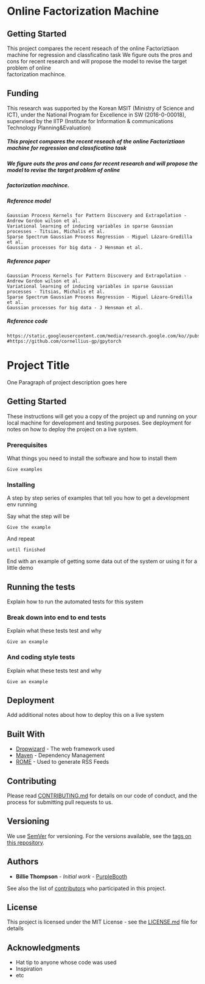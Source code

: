 # Online Factorization Machine

## Getting Started

This project compares the recent reseach of the online Factoriztiaon machine for regression and classficatino task
We figure outs the pros and cons for recent research and will propose the model to revise the target problem of online       
factorization machince.

## Funding

This research was supported by the Korean MSIT (Ministry of Science and ICT), under the National Program for Excellence in SW (2016-0-00018), supervised by the IITP (Institute for Information & communications Technology Planning&Evaluation)


##### This project compares the recent reseach of the online Factoriztiaon machine for regression and classficatino task
##### We figure outs the pros and cons for recent research and will propose the model to revise the target problem of online       
##### factorization machince.

##### Reference model
    Gaussian Process Kernels for Pattern Discovery and Extrapolation - Andrew Gordon wilson et al.
    Variational learning of inducing variables in sparse Gaussian processes - Titsias, Michalis et al.
    Sparse Spectrum Gaussian Process Regression - Miguel Lázaro-Gredilla et al.
    Gaussian processes for big data - J Hensman et al.


##### Reference paper
    Gaussian Process Kernels for Pattern Discovery and Extrapolation - Andrew Gordon wilson et al.
    Variational learning of inducing variables in sparse Gaussian processes - Titsias, Michalis et al.
    Sparse Spectrum Gaussian Process Regression - Miguel Lázaro-Gredilla et al.
    Gaussian processes for big data - J Hensman et al.
    
    
##### Reference code
    https://static.googleusercontent.com/media/research.google.com/ko//pubs/archive/41159.pdf
    #https://github.com/cornellius-gp/gpytorch


# Project Title

One Paragraph of project description goes here

## Getting Started

These instructions will get you a copy of the project up and running on your local machine for development and testing purposes. See deployment for notes on how to deploy the project on a live system.

### Prerequisites

What things you need to install the software and how to install them

```
Give examples
```

### Installing

A step by step series of examples that tell you how to get a development env running

Say what the step will be

```
Give the example
```

And repeat

```
until finished
```

End with an example of getting some data out of the system or using it for a little demo

## Running the tests

Explain how to run the automated tests for this system

### Break down into end to end tests

Explain what these tests test and why

```
Give an example
```

### And coding style tests

Explain what these tests test and why

```
Give an example
```

## Deployment

Add additional notes about how to deploy this on a live system

## Built With

* [Dropwizard](http://www.dropwizard.io/1.0.2/docs/) - The web framework used
* [Maven](https://maven.apache.org/) - Dependency Management
* [ROME](https://rometools.github.io/rome/) - Used to generate RSS Feeds

## Contributing

Please read [CONTRIBUTING.md](https://gist.github.com/PurpleBooth/b24679402957c63ec426) for details on our code of conduct, and the process for submitting pull requests to us.

## Versioning

We use [SemVer](http://semver.org/) for versioning. For the versions available, see the [tags on this repository](https://github.com/your/project/tags). 

## Authors

* **Billie Thompson** - *Initial work* - [PurpleBooth](https://github.com/PurpleBooth)

See also the list of [contributors](https://github.com/your/project/contributors) who participated in this project.

## License

This project is licensed under the MIT License - see the [LICENSE.md](LICENSE.md) file for details

## Acknowledgments

* Hat tip to anyone whose code was used
* Inspiration
* etc
